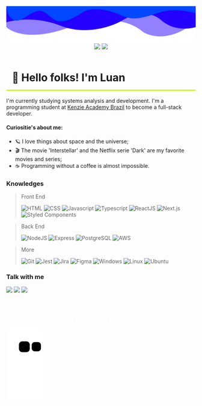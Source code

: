 <img src="./imgs/banner-github.png">

<div align="center">
<img height="150" src="https://github-readme-stats.vercel.app/api?username=LuanFlorencioo&hide=contribs&count_private=true&show_icons=true&bg_color=0,2400ff,000&title_color=fff&text_color=fff&icon_color=fff&border_color=0024ff" />
<img height="150" src="https://github-readme-stats.vercel.app/api/top-langs/?username=LuanFlorencioo&bg_color=0,000,2400ff&title_color=fff&text_color=fff&icon_color=fff&border_color=0024ff&layout=compact" /> 
</div>

<h1 style="border-bottom: 3px solid #c0ff09 ; padding: 15px; font-weight: 700;">👋 Hello folks! I'm Luan</h1>

I'm currently studying systems analysis and development. I'm a programming student at [Kenzie Academy Brazil](https://kenzie.com.br/) to become a full-stack developer.

<h4>Curiositie's about me:</h4>

- 🪐 I love things about space and the universe;
- 🎬 The movie 'Interstellar' and the Netflix serie 'Dark' are my favorite movies and series;
- ☕ Programming without a coffee is almost impossible.

### Knowledges

> Front End
>
> ![HTML](https://img.shields.io/badge/HTML-200?style=for-the-badge&logo=html5&logoColor=a00)
> ![CSS](https://img.shields.io/badge/CSS-002?style=for-the-badge&logo=css3&logoColor=0af)
> ![Javascript](https://img.shields.io/badge/JavaScript-550?style=for-the-badge&logo=javascript&logoColor=f7df1e)
> ![Typescript](https://img.shields.io/badge/TypeScript-007ACC?style=for-the-badge&logo=typescript&logoColor=fff)
> ![ReactJS](https://img.shields.io/badge/React-20232A?style=for-the-badge&logo=react&logoColor=61DAFB)
> ![Next.js](https://img.shields.io/badge/Next-000?style=for-the-badge&logo=next.js&logoColor=)
> ![Styled Components](https://img.shields.io/badge/styled--components-a28?style=for-the-badge&logo=styled-components&logoColor=)

> Back End
> 
> ![NodeJS](https://img.shields.io/badge/Node.js-379237?style=for-the-badge&logo=node.js&logoColor=fff)
> ![Express](https://img.shields.io/badge/Express-ddd?style=for-the-badge&logo=express&logoColor=000)
> ![PostgreSQL](https://img.shields.io/badge/PostgreSQL-114?style=for-the-badge&logo=postgresql&logoColor=)
> ![AWS](https://img.shields.io/badge/AWS-444?style=for-the-badge&logo=amazon&logoColor=)

> More
> 
> ![Git](https://img.shields.io/badge/GIT-ddd?style=for-the-badge&logo=git&logoColor=)
> ![Jest](https://img.shields.io/badge/Jest-502?style=for-the-badge&logo=jest&logoColor=)
> ![Jira](https://img.shields.io/badge/Jira-09f?style=for-the-badge&logo=jira&logoColor=)
> ![Figma](https://img.shields.io/badge/Figma-82f?style=for-the-badge&logo=figma&logoColor=fff)
> ![Windows](https://img.shields.io/badge/Windows-07f?style=for-the-badge&logo=windows&logoColor=)
> ![Linux](https://img.shields.io/badge/Linux-f70?style=for-the-badge&logo=linux&logoColor=000)
> ![Ubuntu](https://img.shields.io/badge/Ubuntu-eee?style=for-the-badge&logo=ubuntu&logoColor=)

### Talk with me

<a href="https://discord.gg/8fxVFaMD"><img src="https://img.shields.io/badge/discord-222?style=for-the-badge&logo=discord&logoColor=" target="_blank"></a>
<a href="https://www.linkedin.com/in/luanflorencioo"><img src="https://img.shields.io/badge/linkedin-23a?style=for-the-badge&logo=linkedin&logoColor=" target="_blank"></a>
<a href="https://join.slack.com/t/luanflorenciocontato/shared_invite/zt-1csxrxn7o-3S8seSP8W4~GJZUBGSaE0Q"><img src="https://img.shields.io/badge/slack-000?style=for-the-badge&logo=slack&logoColor=f33" target="_blank"></a>

<p align="center" style="color: #fff; font-weight: 100"><q>Life can only be understood looking back, but it can only be lived looking forward.</q></p>
<p align="center" style="color: #fff; font-weight: 700">Kierkegaard, Søren.</p>

<img align="center" src="https://github.com/LuanFlorencioo/LuanFlorencioo/blob/output/github-contribution-grid-snake.svg" />
